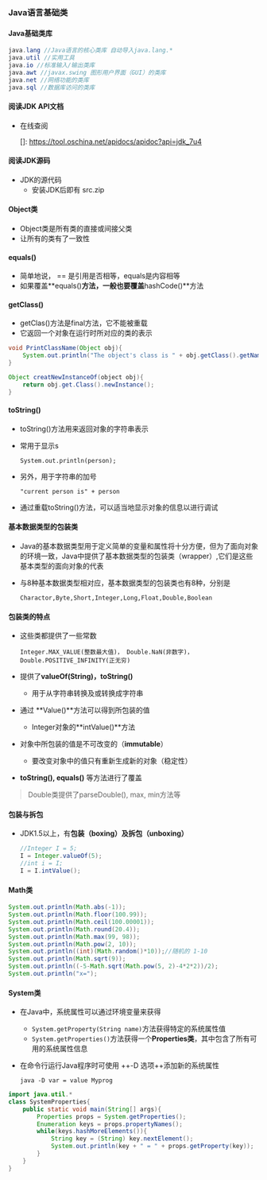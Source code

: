 ### Java语言基础类

#### Java基础类库

```java
java.lang //Java语言的核心类库 自动导入java.lang.*
java.util //实用工具
java.io //标准输入/输出类库
java.awt //javax.swing 图形用户界面（GUI）的类库
java.net //网络功能的类库
java.sql //数据库访问的类库
```

#### 阅读JDK API文档

* 在线查阅

  []: https://tool.oschina.net/apidocs/apidoc?api=jdk_7u4

#### 阅读JDK源码

* JDK的源代码
  * 安装JDK后即有 src.zip

#### Object类

* Object类是所有类的直接或间接父类
* 让所有的类有了一致性

#### equals()

* 简单地说， == 是引用是否相等，equals是内容相等
* 如果覆盖**equals()**方法，一般也要覆盖**hashCode()**方法

#### getClass()

* getClas()方法是final方法，它不能被重载
* 它返回一个对象在运行时所对应的类的表示

```java
void PrintClassName(Object obj){
    System.out.println("The object's class is " + obj.getClass().getName());
}

Object creatNewInstanceOf(object obj){
    return obj.get.Class().newInstance();
}
```

#### toString()

* toString()方法用来返回对象的字符串表示

* 常用于显示s

  `System.out.println(person);`

* 另外，用于字符串的加号

  `"current person is" + person`

* 通过重载toString()方法，可以适当地显示对象的信息以进行调试

#### 基本数据类型的包装类

* Java的基本数据类型用于定义简单的变量和属性将十分方便，但为了面向对象的环境一致，Java中提供了基本数据类型的包装类（wrapper）,它们是这些基本类型的面向对象的代表

* 与8种基本数据类型相对应，基本数据类型的包装类也有8种，分别是

  `Charactor,Byte,Short,Integer,Long,Float,Double,Boolean`

#### 包装类的特点

* 这些类都提供了一些常数

  `Integer.MAX_VALUE(整数最大值)， Double.NaN(非数字)， Double.POSITIVE_INFINITY(正无穷)`

* 提供了**valueOf(String)，toString()**

  * 用于从字符串转换及或转换成字符串

* 通过 **Value()**方法可以得到所包装的值

  * Integer对象的**intValue()**方法

* 对象中所包装的值是不可改变的（**immutable**）

  * 要改变对象中的值只有重新生成新的对象（稳定性）

* **toString(), equals()** 等方法进行了覆盖

> Double类提供了parseDouble(), max, min方法等

#### 包装与拆包

* JDK1.5以上，有**包装（boxing）**及**拆包（unboxing）**

  ```java
  //Integer I = 5;
  I = Integer.valueOf(5);
  //int i = I;
  I = I.intValue();
  ```

#### Math类

```java
System.out.println(Math.abs(-1));
System.out.println(Math.floor(100.99));
System.out.println(Math.ceil(100.00001));
System.out.println(Math.round(20.4));
System.out.println(Math.max(99, 98));
System.out.println(Math.pow(2, 10));
System.out.println((int)(Math.random()*10));//随机的 1-10
System.out.println(Math.sqrt(9));
System.out.println((-5-Math.sqrt(Math.pow(5, 2)-4*2*2))/2);
System.out.println("x=");
```

#### System类

* 在Java中，系统属性可以通过环境变量来获得

  * `System.getProperty(String name)`方法获得特定的系统属性值
  * `System.getProperties()`方法获得一个**Properties类**，其中包含了所有可用的系统属性信息

* 在命令行运行Java程序时可使用 ++-D 选项++添加新的系统属性

  `java -D var = value Myprog`

```java
import java.util.*
class SystemProperties{
	public static void main(String[] args){
        Properties props = System.getProperties();
        Enumeration keys = props.propertyNames();
        while(keys.hashMoreElements()){
            String key = (String) key.nextElement();
            System.out.println(key + " = " + props.getProperty(key));
        }
    }
}
```

















































